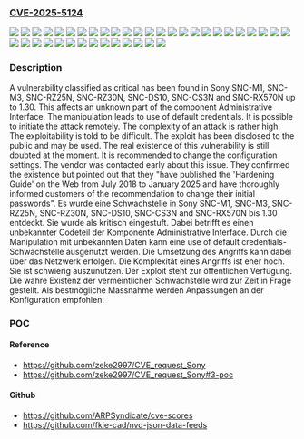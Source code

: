 ### [CVE-2025-5124](https://cve.mitre.org/cgi-bin/cvename.cgi?name=CVE-2025-5124)
![](https://img.shields.io/static/v1?label=Product&message=SNC-CS3N&color=blue)
![](https://img.shields.io/static/v1?label=Product&message=SNC-DS10&color=blue)
![](https://img.shields.io/static/v1?label=Product&message=SNC-M1&color=blue)
![](https://img.shields.io/static/v1?label=Product&message=SNC-M3&color=blue)
![](https://img.shields.io/static/v1?label=Product&message=SNC-RX570N&color=blue)
![](https://img.shields.io/static/v1?label=Product&message=SNC-RZ25N&color=blue)
![](https://img.shields.io/static/v1?label=Product&message=SNC-RZ30N&color=blue)
![](https://img.shields.io/static/v1?label=Version&message=1.0%20&color=brightgreen)
![](https://img.shields.io/static/v1?label=Version&message=1.1%20&color=brightgreen)
![](https://img.shields.io/static/v1?label=Version&message=1.10%20&color=brightgreen)
![](https://img.shields.io/static/v1?label=Version&message=1.11%20&color=brightgreen)
![](https://img.shields.io/static/v1?label=Version&message=1.12%20&color=brightgreen)
![](https://img.shields.io/static/v1?label=Version&message=1.13%20&color=brightgreen)
![](https://img.shields.io/static/v1?label=Version&message=1.14%20&color=brightgreen)
![](https://img.shields.io/static/v1?label=Version&message=1.15%20&color=brightgreen)
![](https://img.shields.io/static/v1?label=Version&message=1.16%20&color=brightgreen)
![](https://img.shields.io/static/v1?label=Version&message=1.17%20&color=brightgreen)
![](https://img.shields.io/static/v1?label=Version&message=1.18%20&color=brightgreen)
![](https://img.shields.io/static/v1?label=Version&message=1.19%20&color=brightgreen)
![](https://img.shields.io/static/v1?label=Version&message=1.2%20&color=brightgreen)
![](https://img.shields.io/static/v1?label=Version&message=1.20%20&color=brightgreen)
![](https://img.shields.io/static/v1?label=Version&message=1.21%20&color=brightgreen)
![](https://img.shields.io/static/v1?label=Version&message=1.22%20&color=brightgreen)
![](https://img.shields.io/static/v1?label=Version&message=1.23%20&color=brightgreen)
![](https://img.shields.io/static/v1?label=Version&message=1.24%20&color=brightgreen)
![](https://img.shields.io/static/v1?label=Version&message=1.25%20&color=brightgreen)
![](https://img.shields.io/static/v1?label=Version&message=1.26%20&color=brightgreen)
![](https://img.shields.io/static/v1?label=Version&message=1.27%20&color=brightgreen)
![](https://img.shields.io/static/v1?label=Version&message=1.28%20&color=brightgreen)
![](https://img.shields.io/static/v1?label=Version&message=1.29%20&color=brightgreen)
![](https://img.shields.io/static/v1?label=Version&message=1.3%20&color=brightgreen)
![](https://img.shields.io/static/v1?label=Version&message=1.30%20&color=brightgreen)
![](https://img.shields.io/static/v1?label=Version&message=1.4%20&color=brightgreen)
![](https://img.shields.io/static/v1?label=Version&message=1.5%20&color=brightgreen)
![](https://img.shields.io/static/v1?label=Version&message=1.6%20&color=brightgreen)
![](https://img.shields.io/static/v1?label=Version&message=1.7%20&color=brightgreen)
![](https://img.shields.io/static/v1?label=Version&message=1.8%20&color=brightgreen)
![](https://img.shields.io/static/v1?label=Version&message=1.9%20&color=brightgreen)
![](https://img.shields.io/static/v1?label=Vulnerability&message=Use%20of%20Default%20Credentials&color=brightgreen)

### Description

A vulnerability classified as critical has been found in Sony SNC-M1, SNC-M3, SNC-RZ25N, SNC-RZ30N, SNC-DS10, SNC-CS3N and SNC-RX570N up to 1.30. This affects an unknown part of the component Administrative Interface. The manipulation leads to use of default credentials. It is possible to initiate the attack remotely. The complexity of an attack is rather high. The exploitability is told to be difficult. The exploit has been disclosed to the public and may be used. The real existence of this vulnerability is still doubted at the moment. It is recommended to change the configuration settings. The vendor was contacted early about this issue. They confirmed the existence but pointed out that they "have published the 'Hardening Guide' on the Web from July 2018 to January 2025 and have thoroughly informed customers of the recommendation to change their initial passwords".
Es wurde eine Schwachstelle in Sony SNC-M1, SNC-M3, SNC-RZ25N, SNC-RZ30N, SNC-DS10, SNC-CS3N and SNC-RX570N bis 1.30 entdeckt. Sie wurde als kritisch eingestuft. Dabei betrifft es einen unbekannter Codeteil der Komponente Administrative Interface. Durch die Manipulation mit unbekannten Daten kann eine use of default credentials-Schwachstelle ausgenutzt werden. Die Umsetzung des Angriffs kann dabei über das Netzwerk erfolgen. Die Komplexität eines Angriffs ist eher hoch. Sie ist schwierig auszunutzen. Der Exploit steht zur öffentlichen Verfügung. Die wahre Existenz der vermeintlichen Schwachstelle wird zur Zeit in Frage gestellt. Als bestmögliche Massnahme werden Anpassungen an der Konfiguration empfohlen.

### POC

#### Reference
- https://github.com/zeke2997/CVE_request_Sony
- https://github.com/zeke2997/CVE_request_Sony#3-poc

#### Github
- https://github.com/ARPSyndicate/cve-scores
- https://github.com/fkie-cad/nvd-json-data-feeds

